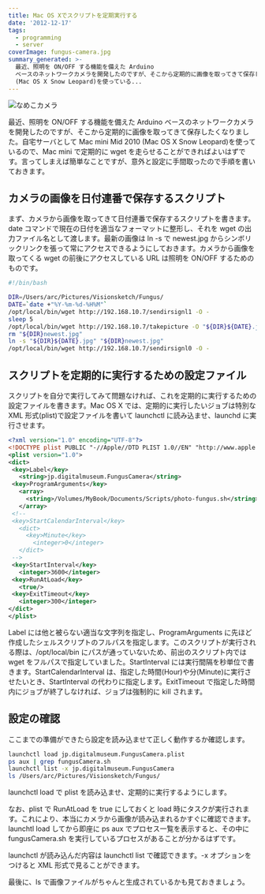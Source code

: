 ```yaml
---
title: Mac OS Xでスクリプトを定期実行する
date: '2012-12-17'
tags:
  - programming
  - server
coverImage: fungus-camera.jpg
summary_generated: >-
  最近、照明を ON/OFF する機能を備えた Arduino
  ベースのネットワークカメラを開発したのですが、そこから定期的に画像を取ってきて保存したくなりました。自宅サーバとして Mac mini Mid 2010
  (Mac OS X Snow Leopard)を使っている...
---
```


![](/images/fungus-camera.jpg "なめこカメラ")

最近、照明を ON/OFF する機能を備えた Arduino ベースのネットワークカメラを開発したのですが、そこから定期的に画像を取ってきて保存したくなりました。自宅サーバとして Mac mini Mid 2010 (Mac OS X Snow Leopard)を使っているので、Mac mini で定期的に wget を走らせることができればよいはずです。言ってしまえば簡単なことですが、意外と設定に手間取ったので手順を書いておきます。

## カメラの画像を日付連番で保存するスクリプト

まず、カメラから画像を取ってきて日付連番で保存するスクリプトを書きます。date コマンドで現在の日付を適当なフォーマットに整形し、それを wget の出力ファイル名として渡します。最新の画像は ln -s で newest.jpg からシンボリックリンクを張って常にアクセスできるようにしておきます。カメラから画像を取ってくる wget の前後にアクセスしている URL は照明を ON/OFF するためのものです。

```bash
#!/bin/bash

DIR=/Users/arc/Pictures/Visionsketch/Fungus/
DATE=`date +"%Y-%m-%d-%H%M"`
/opt/local/bin/wget http://192.168.10.7/sendirsignl1 -O -
sleep 5
/opt/local/bin/wget http://192.168.10.7/takepicture -O "${DIR}${DATE}.jpg"
rm "${DIR}newest.jpg"
ln -s "${DIR}${DATE}.jpg" "${DIR}newest.jpg"
/opt/local/bin/wget http://192.168.10.7/sendirsignl0 -O -
```

## スクリプトを定期的に実行するための設定ファイル

スクリプトを自分で実行してみて問題なければ、これを定期的に実行するための設定ファイルを書きます。Mac OS X では、定期的に実行したいジョブは特別な XML 形式(plist)で設定ファイルを書いて launchctl に読み込ませ、launchd に実行させます。

```xml
<?xml version="1.0" encoding="UTF-8"?>
<!DOCTYPE plist PUBLIC "-//Apple//DTD PLIST 1.0//EN" "http://www.apple.com/DTDs/PropertyList-1.0.dtd">
<plist version="1.0">
<dict>
 <key>Label</key>
   <string>jp.digitalmuseum.FungusCamera</string>
 <key>ProgramArguments</key>
   <array>
     <string>/Volumes/MyBook/Documents/Scripts/photo-fungus.sh</string>
   </array>
 <!--
 <key>StartCalendarInterval</key>
   <dict>
     <key>Minute</key>
       <integer>0</integer>
   </dict>
 -->
 <key>StartInterval</key>
   <integer>3600</integer>
 <key>RunAtLoad</key>
   <true/>
 <key>ExitTimeout</key>
   <integer>300</integer>
</dict>
</plist>
```

Label には他と被らない適当な文字列を指定し、ProgramArguments に先ほど作成したシェルスクリプトのフルパスを指定します。このスクリプトが実行される際は、/opt/local/bin にパスが通っていないため、前出のスクリプト内では wget をフルパスで指定していました。StartInterval には実行間隔を秒単位で書きます。StartCalendarInterval は、指定した時間(Hour)や分(Minute)に実行させたいとき、StartInterval の代わりに指定します。ExitTimeout で指定した時間内にジョブが終了しなければ、ジョブは強制的に kill されます。

## 設定の確認

ここまでの準備ができたら設定を読み込ませて正しく動作するか確認します。

```bash
launchctl load jp.digitalmuseum.FungusCamera.plist
ps aux | grep fungusCamera.sh
launchctl list -x jp.digitalmuseum.FungusCamera
ls /Users/arc/Pictures/Visionsketch/Fungus/
```

launchctl load で plist を読み込ませ、定期的に実行するようにします。

なお、plist で RunAtLoad を true にしておくと load 時にタスクが実行されます。これにより、本当にカメラから画像が読み込まれるかすぐに確認できます。launchtl load してから即座に ps aux でプロセス一覧を表示すると、その中に fungusCamera.sh を実行しているプロセスがあることが分かるはずです。

launchctl が読み込んだ内容は launchctl list で確認できます。-x オプションをつけると XML 形式で見ることができます。

最後に、ls で画像ファイルがちゃんと生成されているかも見ておきましょう。
